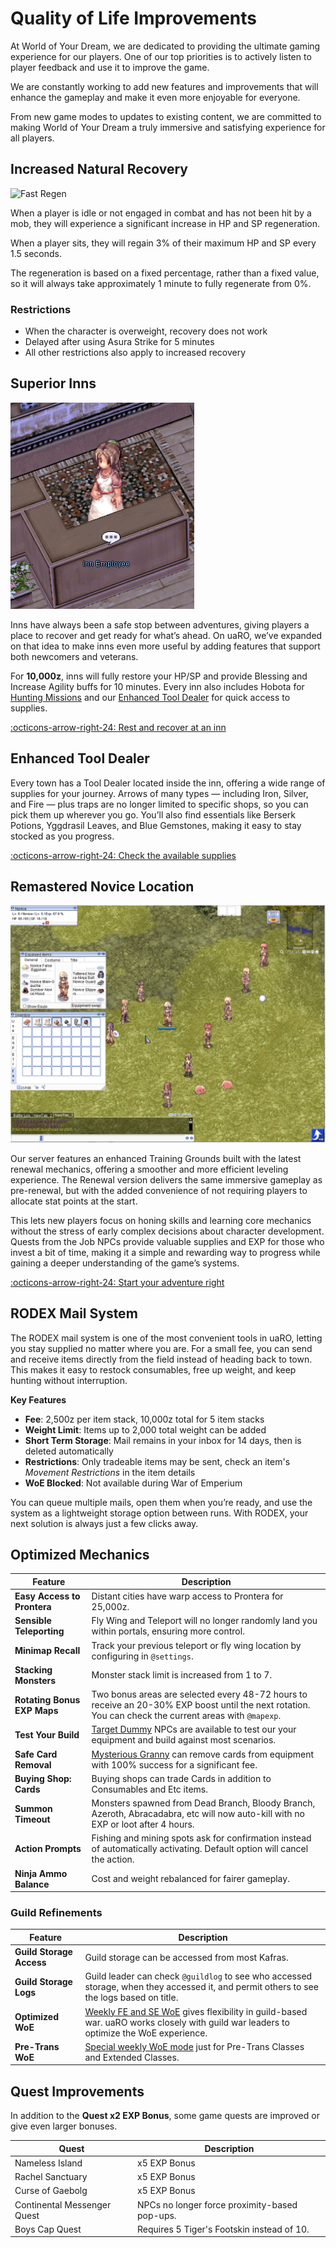 # Quality of Life Improvements

At World of Your Dream, we are dedicated to providing the ultimate gaming experience for our players. One of our top priorities is to actively listen to player feedback and use it to improve the game.

We are constantly working to add new features and improvements that will enhance the gameplay and make it even more enjoyable for everyone.

From new game modes to updates to existing content, we are committed to making World of Your Dream a truly immersive and satisfying experience for all players.


## Increased Natural Recovery

![Fast Regen](img/Improvements/Fastregensit.gif)

When a player is idle or not engaged in combat and has not been hit by a mob, they will experience a significant increase in HP and SP regeneration.

When a player sits, they will regain 3% of their maximum HP and SP every 1.5 seconds.

The regeneration is based on a fixed percentage, rather than a fixed value, so it will always take approximately 1 minute to fully regenerate from 0%.

### Restrictions
- When the character is overweight, recovery does not work
- Delayed after using Asura Strike for 5 minutes
- All other restrictions also apply to increased recovery



## Superior Inns

![Inn Benefits](img/Improvements/Inn-Employee-NPC.png)

Inns have always been a safe stop between adventures, giving players a place to recover and get ready for what’s ahead. On uaRO, we’ve expanded on that idea to make inns even more useful by adding features that support both newcomers and veterans.

For **10,000z**, inns will fully restore your HP/SP and provide Blessing and Increase Agility buffs for 10 minutes. Every inn also includes Hobota for [Hunting Missions](Hunting_Mission.md) and our [Enhanced Tool Dealer](Dealers.md#enhanced-tool-dealer) for quick access to supplies.

[:octicons-arrow-right-24: Rest and recover at an inn](Inns.md)



## Enhanced Tool Dealer
Every town has a Tool Dealer located inside the inn, offering a wide range of supplies for your journey. Arrows of many types — including Iron, Silver, and Fire — plus traps are no longer limited to specific shops, so you can pick them up wherever you go. You’ll also find essentials like Berserk Potions, Yggdrasil Leaves, and Blue Gemstones, making it easy to stay stocked as you progress.

[:octicons-arrow-right-24: Check the available supplies](Dealers.md#enhanced-tool-dealer)



## Remastered Novice Location

![Remastered Novice Location](img/Improvements/novice-location-1.png)

Our server features an enhanced Training Grounds built with the latest renewal mechanics, offering a smoother and more efficient leveling experience. The Renewal version delivers the same immersive gameplay as pre-renewal, but with the added convenience of not requiring players to allocate stat points at the start.

This lets new players focus on honing skills and learning core mechanics without the stress of early complex decisions about character development. Quests from the Job NPCs provide valuable supplies and EXP for those who invest a bit of time, making it a simple and rewarding way to progress while gaining a deeper understanding of the game’s systems.

[:octicons-arrow-right-24: Start your adventure right](Dealers.md#enhanced-tool-dealer)



## RODEX Mail System
The RODEX mail system is one of the most convenient tools in uaRO, letting you stay supplied no matter where you are. For a small fee, you can send and receive items directly from the field instead of heading back to town. This makes it easy to restock consumables, free up weight, and keep hunting without interruption.

**Key Features**

- **Fee**: 2,500z per item stack, 10,000z total for 5 item stacks
- **Weight Limit**: Items up to 2,000 total weight can be added
- **Short Term Storage**: Mail remains in your inbox for 14 days, then is deleted automatically
- **Restrictions**: Only tradeable items may be sent, check an item's *Movement Restrictions* in the item details
- **WoE Blocked**: Not available during War of Emperium

You can queue multiple mails, open them when you’re ready, and use the system as a lightweight storage option between runs. With RODEX, your next solution is always just a few clicks away.



## Optimized Mechanics

| Feature | Description |
|---|---|
| **Easy Access to Prontera** | Distant cities have warp access to Prontera for 25,000z. |
| **Sensible Teleporting** | Fly Wing and Teleport will no longer randomly land you within portals, ensuring more control. |
| **Minimap Recall** | Track your previous teleport or fly wing location by configuring in `@settings`.  |
| **Stacking Monsters** | Monster stack limit is increased from 1 to 7. |
| **Rotating Bonus EXP Maps** | Two bonus areas are selected every 48-72 hours to receive an 20-30% EXP boost until the next rotation. You can check the current areas with `@mapexp`. |
| **Test Your Build** | [Target Dummy](Custom_NPC.md#combat) NPCs are available to test our your equipment and build against most scenarios. |
| **Safe Card Removal** | [Mysterious Granny](Custom_NPC.md#cards) can remove cards from equipment with 100% success for a significant fee. |
| **Buying Shop: Cards** | Buying shops can trade Cards in addition to Consumables and Etc items. | |
| **Summon Timeout** | Monsters spawned from Dead Branch, Bloody Branch, Azeroth, Abracadabra, etc will now auto-kill with no EXP or loot after 4 hours. |
| **Action Prompts** | Fishing and mining spots ask for confirmation instead of automatically activating. Default option will cancel the action. |
| **Ninja Ammo Balance** | Cost and weight rebalanced for fairer gameplay. |



### Guild Refinements
| Feature | Description |
|---|---|
| **Guild Storage Access** | Guild storage can be accessed from most Kafras. |
| **Guild Storage Logs** | Guild leader can check `@guildlog` to see who accessed storage, when they accessed it, and permit others to see the logs based on title. |
| **Optimized WoE** | [Weekly FE and SE WoE](WoE.md) gives flexibility in guild-based war. uaRO works closely with guild war leaders to optimize the WoE experience. |
| **Pre-Trans WoE** | [Special weekly WoE mode](Pre_Trans_WoE.md) just for Pre-Trans Classes and Extended Classes. |



## Quest Improvements
In addition to the **Quest x2 EXP Bonus**, some game quests are improved or give even larger bonuses.

| Quest | Description |
|---|---|
| Nameless Island | x5 EXP Bonus |
| Rachel Sanctuary | x5 EXP Bonus |
| Curse of Gaebolg | x5 EXP Bonus |
| Continental Messenger Quest | NPCs no longer force proximity-based pop-ups. |
| Boys Cap Quest | Requires 5 Tiger's Footskin instead of 10. |



<!--- TODO: Find a home for all the info about our large selection of costumes / cosmetics.

## Cosmetic Flair

| Feature | Description |
|---|---|
| **Cash Shop Costumes** | Placeholder. |
| **Event Token Costumes** | Placeholder. |
| **Gold Coin Costumes** | Placeholder. |
| **WoE Costumes** | Placeholder. |
| **Hunting Mission Costumes** | Placeholder. |
| **Seasonal Event Costumes** | Placeholder. |
| **Poring Coin Costumes** | Placeholder. |
| **Merchant Cart Costumes** | Placeholder. |
| **Stylist** | Placeholder. |
| **New Hairstyles** | Placeholder. |
| **Hide Falcon** | Hunter and Snipers can hide their own Falcon in `@settings`. |

-->